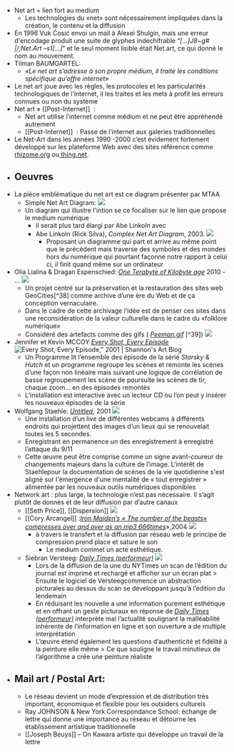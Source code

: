 - Net art = lien fort au medium
	- Les technologies du «net» sont nécessairement impliquées dans la création, le contenu et la diffusion
- En 1996 Vuk Ćosić envoi un mail à Alexei Shulgin, mais une erreur d'encodage produit une suite de glyphes indechifrable “*[...]J8~g# |/;Net.Art –s1[...]*” et le seul moment lisible était Net.art, ce qui donné le nom au mouvement.
- Tilman BAUMGARTEL:
	- *«Le net art s’adresse à son propre médium, il traite les conditions spécifique qu’offre internet»*
- Le net art joue avec les règles, les protocoles et les particularités technologiques de l’internet, il les traites et les mets à profit les erreurs connues ou non du système
- Net art ≠ [[Post-Internet]]  :
	- Net art utilise l’internet comme médium et ne peut être appréhendé autrement
	- [[Post-Internet]]  : Passe de l’internet aux galeries traditionnelles
- Le Net-Art dans les années 1990 -2000 c’est évidement fortement développé sur les plateforme Web avec des sites référence comme [rhizome.org](https://rhizome.org/) ou[ thing.net](https://thing.net/).
- ## Oeuvres
- La pièce emblématique du net art est ce diagram présenter par MTAA
	- Simple Net Art Diagram:  ![](https://d1v7jayx2s9clc.cloudfront.net/user/pages/45.simple-net-art-diagram/netartdiagram.gif)
	- Un diagram qui illustre l'intion se ce focaliser sur le lien que propose le medium numérique
		- Il serait plus tard élargi par Abe Linkoln avec
		- Abe Linkoln (Rick Silva), *Complex Net Art Diagram*, 2003. ![](https://d1v7jayx2s9clc.cloudfront.net/user/pages/45.simple-net-art-diagram/1.20c%20cnad.jpg)
			- Proposant un diagramme qui part et arrive au même point que le précèdent mais traverse des symboles et des mondes hors du numérique qui pourtant façonne notre rapport à celui ci, il finit quand même sur un ordinateur
- Olia Lialina & Dragan Espenschied: [*One Terabyte of Kilobyte age*](https://anthology.rhizome.org/one-terabyte-of-kilobyte-age) 2010 - ... ![](https://d1v7jayx2s9clc.cloudfront.net/user/pages/52.one-terabyte-of-kilobyte-age/tumblr_myvgpofk1q1rlkewbo1_1280.png)
	- Un projet centré sur la préservation et la restauration des sites web GeoCities[^38] comme archive d’une ère du Web et de ça conception vernaculaire.
	- Dans le cadre de cette archivage l’idée est de penser ces sites dans une reconsidération de la valeur culturelle dans le cadre du «folklore numérique»
	- Considéré des artefacts comme des gifs ( [*Peeman.gif*](http://art.teleportacia.org/exhibition/peeman/) [^39]) ![](https://art.teleportacia.org/exhibition/peeman/13.jpg)
- Jennifer et Kevin MCCOY [*Every Shot, Every Episode*](https://www.metmuseum.org/art/collection/search/284985) ![Every Shot, Every Episode,” 2001 | Shannon's Art Blog](https://bgirlshay.files.wordpress.com/2009/04/every-shot-every-episode2.jpg?w=584)
	- Un Programme lit l’ensemble des épisode de la sérié *Starsky & Hutch* et un programme regroupe les scènes et remonte les scènes d’une façon non linéaire mais suivant une logique de corrélation de basse regroupement les scène de poursuite les scènes de tir, chaque zoom... en des épisodes remontés
	- L’installation est interactive avec un lecteur CD ou l’on peut y insérer les nouveaux épisodes de la série
- Wolfgang Staehle: [*Untitled*](https://anthology.rhizome.org/untitled), 2001 ![](https://d1v7jayx2s9clc.cloudfront.net/user/pages/56.untitled/00-Wolfgang%20Staehle%202001_m091101x.jpg)
	- Une installation d’un live de différentes webcams à différents endroits qui projettent des images d’un lieux qui se renouvelait toutes les 5 secondes.
	- Enregistrant en permanence un des enregistrement à enregistré l’attaque du 9/11
	- Cette œuvre peut être comprise comme un signe avant-coureur de changements majeurs dans la culture de l’image. L'intérêt de Staehlepour la documentation de scènes de la vie quotidienne s'est aligné sur l'émergence d'une mentalité de « tout enregistrer » alimentée par les nouveaux outils numériques disponibles
- Network art : plus large, la technologie n’est pas nécessaire. Il s’agit plutôt de donnés et de leur diffusion par d’autre canaux
	- [[Seth Price]], [[Dispersion]] ![](https://d1v7jayx2s9clc.cloudfront.net/user/pages/21.dispersion/cri_000000302802.jpg)
	- [[Cory Arcangel]] :[*Iron Maiden’s « The number of the beasts» compresses over and over as an mp3 666times*](https://coryarcangel.com/things-i-made/2004-004-iron-maidens-number-of-the-beast-compressed-over-and-over)»,2004 ![](https://coryarcangel.com/assets/imgs/666-2004-004-screenshot-1-database-ih.jpg)
		- à travers le transfert et la diffusion par réseau web le principe de compression prend place et sature le son
			- Le medium commet un acte esthétique.
	- Siebran Versteeg: [*Daily Times (performeur)*](https://anthology.rhizome.org/daily-times-performer) ![](https://d1v7jayx2s9clc.cloudfront.net/user/pages/38.daily-times-performer/Image-1%20(1).jpg)
		- Lors de la diffusion de la une du NYTimes un scan de l’édition du journal est imprimé et rechargé et afficher sur un écran plat > Ensuite le logiciel de Versteegcommence un abstraction picturales au dessus du scan se développant jusqu’à l’édition du lendemain
		- En réduisant les nouvelle a une information purement esthétique et en offrant un geste picturaux en réponse de [*Daily Times (performeur)*](https://anthology.rhizome.org/daily-times-performer) interprète mal l’actualité soulignant la malléabilité inhérente de l’information en ligne et son ouverture a de multiple interprétation
		- L’œuvre étend également les questions d’authenticité et fidélité à la peinture elle même  > Ce que souligne le travail minutieux de l’algorithme a crée une peinture réaliste
- ## Mail art / Postal Art:
	- Le réseau devient un mode d’expression et de distribution très important, économique et flexible pour les outsiders culturels
	- Ray JOHNSON & New York Correspondance School: échange de lettre qui donne une importance au réseau et détourne les établissement artistique traditionnelle
	- [[Joseph Beuys]] – On Kawara  artiste qui développe un travail de la lettre